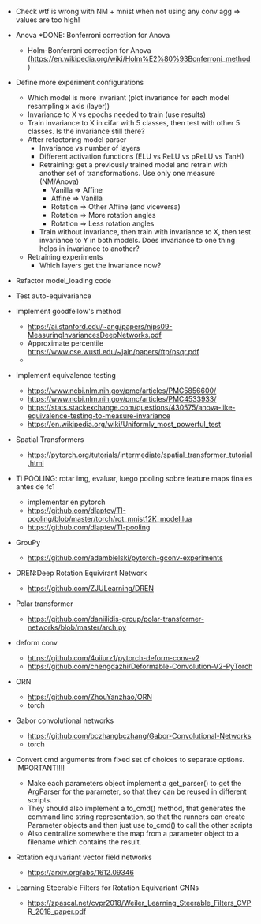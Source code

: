 * Check wtf is wrong with NM + mnist when not using any conv agg => values are too high!
* Anova
    *DONE:  Bonferroni correction for Anova
    * Holm-Bonferroni correction for Anova (https://en.wikipedia.org/wiki/Holm%E2%80%93Bonferroni_method)
* Define more experiment configurations
    * Which model is more invariant (plot invariance for each model resampling x axis (layer))
    * Invariance to X vs epochs needed to train (use results)
    * Train invariance to X in cifar with 5 classes, then test with other 5 classes. Is the invariance still there?
    * After refactoring model parser  
        * Invariance vs number of layers
        * Different activation functions (ELU vs ReLU vs pReLU vs TanH)
        * Retraining: get a previously trained model and retrain with another set of transformations. Use only one measure (NM/Anova)
            * Vanilla => Affine
            * Affine => Vanilla
            * Rotation => Other Affine (and viceversa)
            * Rotation => More rotation angles
            * Rotation => Less rotation angles
        * Train without invariance, then train with invariance to X, then test invariance to Y in both models. Does invariance to one thing helps in invariance to another?
    * Retraining experiments
        * Which layers get the invariance now?       
* Refactor model_loading code
    
* Test auto-equivariance
* Implement goodfellow's method
    * https://ai.stanford.edu/~ang/papers/nips09-MeasuringInvariancesDeepNetworks.pdf
    * Approximate percentile https://www.cse.wustl.edu/~jain/papers/ftp/psqr.pdf
    * 
* Implement equivalence testing
    * https://www.ncbi.nlm.nih.gov/pmc/articles/PMC5856600/
    * https://www.ncbi.nlm.nih.gov/pmc/articles/PMC4533933/
    * https://stats.stackexchange.com/questions/430575/anova-like-equivalence-testing-to-measure-invariance
    * https://en.wikipedia.org/wiki/Uniformly_most_powerful_test
        
      
* Spatial Transformers 
    * https://pytorch.org/tutorials/intermediate/spatial_transformer_tutorial.html
* Ti POOLING: rotar img, evaluar, luego pooling sobre feature maps finales antes de fc1
    * implementar en pytorch
    * https://github.com/dlaptev/TI-pooling/blob/master/torch/rot_mnist12K_model.lua
    * https://github.com/dlaptev/TI-pooling
    
* GrouPy
    * https://github.com/adambielski/pytorch-gconv-experiments

* DREN:Deep Rotation Equivirant Network
    * https://github.com/ZJULearning/DREN
* Polar transformer
    * https://github.com/daniilidis-group/polar-transformer-networks/blob/master/arch.py
    


* deform conv
    * https://github.com/4uiiurz1/pytorch-deform-conv-v2
    * https://github.com/chengdazhi/Deformable-Convolution-V2-PyTorch
    
* ORN
    * https://github.com/ZhouYanzhao/ORN
    * torch    
* Gabor convolutional networks
    * https://github.com/bczhangbczhang/Gabor-Convolutional-Networks
    * torch
    
* Convert cmd arguments from fixed set of choices to separate options. IMPORTANT!!!!
    * Make each parameters object implement a get_parser() to get the ArgParser for the parameter, so that they can be reused in different scripts.
    * They should also implement a to_cmd() method, that generates the command line string representation, so that the runners can create Parameter objects and then just use to_cmd() to call the other scripts
    * Also centralize somewhere the map from a parameter object to a filename which contains the result.


* Rotation equivariant vector field networks
    * https://arxiv.org/abs/1612.09346
*   Learning Steerable Filters for Rotation Equivariant CNNs
    * https://zpascal.net/cvpr2018/Weiler_Learning_Steerable_Filters_CVPR_2018_paper.pdf
    